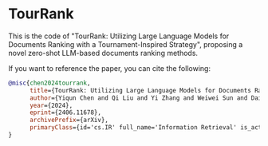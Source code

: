 # TourRank

This is the code of "TourRank: Utilizing Large Language Models for Documents Ranking with a Tournament-Inspired Strategy", proposing a novel zero-shot LLM-based documents ranking methods.


If you want to reference the paper, you can cite the following:
```bibtex
@misc{chen2024tourrank,
      title={TourRank: Utilizing Large Language Models for Documents Ranking with a Tournament-Inspired Strategy}, 
      author={Yiqun Chen and Qi Liu and Yi Zhang and Weiwei Sun and Daiting Shi and Jiaxin Mao and Dawei Yin},
      year={2024},
      eprint={2406.11678},
      archivePrefix={arXiv},
      primaryClass={id='cs.IR' full_name='Information Retrieval' is_active=True alt_name=None in_archive='cs' is_general=False description='Covers indexing, dictionaries, retrieval, content and analysis. Roughly includes material in ACM Subject Classes H.3.0, H.3.1, H.3.2, H.3.3, and H.3.4.'}
}
